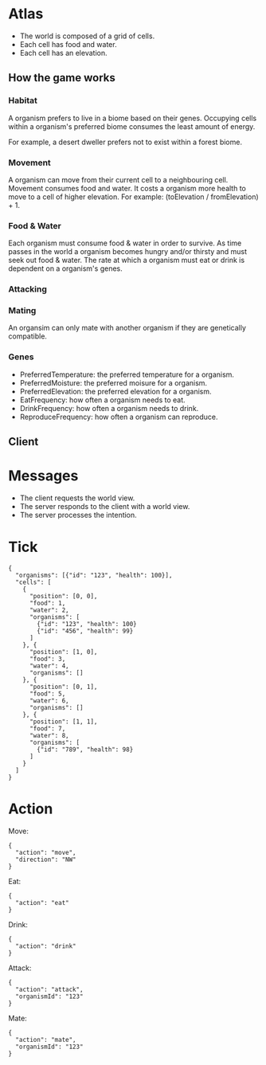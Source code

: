 # Atlas

* The world is composed of a grid of cells.
* Each cell has food and water.
* Each cell has an elevation.

## How the game works

### Habitat

A organism prefers to live in a biome based on their genes. Occupying cells within a organism's preferred biome consumes the least amount of energy.

For example, a desert dweller prefers not to exist within a forest biome.

### Movement

A organism can move from their current cell to a neighbouring cell. Movement consumes food and water.
It costs a organism more health to move to a cell of higher elevation. For example: (toElevation / fromElevation) + 1.

### Food & Water

Each organism must consume food & water in order to survive. As time passes in the
world a organism becomes hungry and/or thirsty and must seek out food & water. The
rate at which a organism must eat or drink is dependent on a organism's genes.

### Attacking

### Mating

An organsim can only mate with another organism if they are genetically compatible.

### Genes

* PreferredTemperature: the preferred temperature for a organism.
* PreferredMoisture: the preferred moisure for a organism.
* PreferredElevation: the preferred elevation for a organism.
* EatFrequency: how often a organism needs to eat.
* DrinkFrequency: how often a organism needs to drink.
* ReproduceFrequency: how often a organism can reproduce.

## Client

# Messages

* The client requests the world view.
* The server responds to the client with a world view.
* The server processes the intention.

# Tick

    {
      "organisms": [{"id": "123", "health": 100}],
      "cells": [
        {
          "position": [0, 0],
          "food": 1,
          "water": 2,
          "organisms": [
            {"id": "123", "health": 100}
            {"id": "456", "health": 99}
          ]
        }, {
          "position": [1, 0],
          "food": 3,
          "water": 4,
          "organisms": []
        }, {
          "position": [0, 1],
          "food": 5,
          "water": 6,
          "organisms": []
        }, {
          "position": [1, 1],
          "food": 7,
          "water": 8,
          "organisms": [
            {"id": "789", "health": 98}
          ]
        }
      ]
    }


# Action

Move:

    {
      "action": "move",
      "direction": "NW"
    }

Eat:

    {
      "action": "eat"
    }

Drink:

    {
      "action": "drink"
    }

Attack:

    {
      "action": "attack",
      "organismId": "123"
    }

Mate:

    {
      "action": "mate",
      "organismId": "123"
    }
